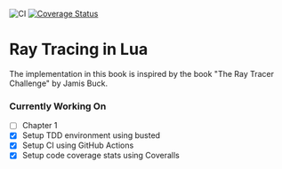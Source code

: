 ![CI](https://github.com/ivanarellano/lua-raytrace-challenge-book/workflows/CI/badge.svg)
[![Coverage Status](https://coveralls.io/repos/github/ivanarellano/lua-raytrace-challenge-book/badge.svg?branch=master)](https://coveralls.io/github/ivanarellano/lua-raytrace-challenge-book?branch=master)
# Ray Tracing in Lua
The implementation in this book is inspired by the book "The Ray Tracer Challenge" by Jamis Buck.

### Currently Working On
- [ ] Chapter 1
- [x] Setup TDD environment using busted
- [x] Setup CI using GitHub Actions
- [x] Setup code coverage stats using Coveralls
